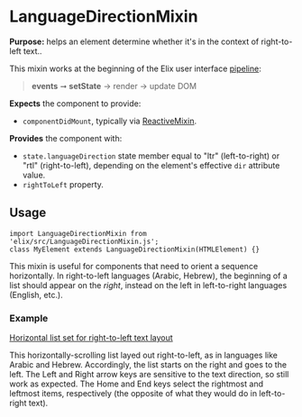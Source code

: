 # LanguageDirectionMixin

**Purpose:** helps an element determine whether it's in the context of right-to-left text..

This mixin works at the beginning of the Elix user interface [pipeline](pipeline):

> **events** ➞ **setState** → render → update DOM

**Expects** the component to provide:
* `componentDidMount`, typically via [ReactiveMixin](ReactiveMixin).

**Provides** the component with:
* `state.languageDirection` state member equal to "ltr" (left-to-right) or "rtl" (right-to-left),
depending on the element's effective `dir` attribute value.
* `rightToLeft` property.


## Usage

    import LanguageDirectionMixin from 'elix/src/LanguageDirectionMixin.js';
    class MyElement extends LanguageDirectionMixin(HTMLElement) {}

This mixin is useful for components that need to orient a sequence horizontally. In right-to-left languages (Arabic, Hebrew), the beginning of a list should appear on the _right_, instead on the left in left-to-right languages (English, etc.).


### Example

[Horizontal list set for right-to-left text layout](/demos/horizontalListRightToLeft.html)

This horizontally-scrolling list layed out right-to-left, as in languages like Arabic and Hebrew. Accordingly, the list starts on the right and goes to the left. The Left and Right arrow keys are sensitive to the text direction, so still work as expected. The Home and End keys select the rightmost and leftmost items, respectively (the opposite of what they would do in left-to-right text).
